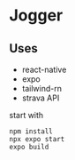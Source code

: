 # Jogger

## Uses
- react-native
- expo
- tailwind-rn
- strava API

start with

```
npm install
npx expo start
expo build
```